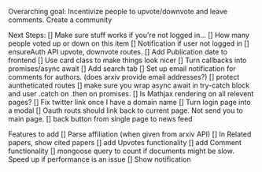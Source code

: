 Overarching goal:
Incentivize people to upvote/downvote and leave comments. Create a community

Next Steps:
[] Make sure stuff works if you're not logged in...
[] How many people voted up or down on this item
[] Notification if user not logged in
[] ensureAuth API upvote, downvote routes. 
[] Add Publication date to frontend
[] Use card class to make things look nicer
[] Turn callbacks into promises/async await
[] Add search tab
[] Set up email notification for comments for authors. (does arxiv provide email addresses?)
[] protect auntheticated routes
[] make sure you wrap async await in try-catch block and user .catch on .then on promises. 
[] Is Mathjax rendering on all relevent pages?
[] Fix twitter link once I have a domain name
[] Turn login page into a modal
[] Oauth routs should link back to current page. Not send you to main page. 
[] back button from single page to news feed



Features to add
[] Parse affiliation (when given from arxiv API)
[] In Related papers, show cited papers
[] add Upvotes functionality
[] add Comment functionality
[] mongoose query to count if documents might be slow. Speed up if performance is an issue
[] Show notification